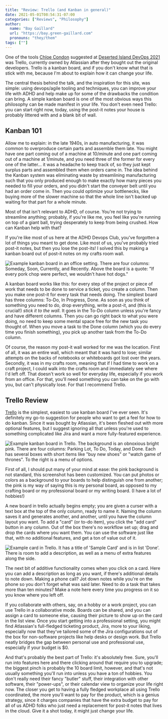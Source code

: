 ```yaml
---
title: "Review: Trello (and Kanban in general)"
date: 2021-05-01T08:54:31-07:00
categories: ["Reviews", "Philosophy"]
author:
  name: "Bay Gaillard"
  url: "https://bay.green-gaillard.com"
  pronouns: "they/them"
tags: [""]
---
```


One of the tools [Chloe Condon](https://twitter.com/ChloeCondon) suggested at [Deserted Island DevOps 2021](https://desertedisland.club/) was Trello,
 currently owned by Atlassian after they bought out the original developers.
 Trello is a kanban board, and if you don't know what that is stick with me, because I'm about to explain how it can change your life.

<!--more-->

The central thesis behind the talk, and the inspiration for this site, was simple:
 using devops/agile tooling and techniques, you can improve your life with ADHD and help make up for some of the drawbacks the condition can bring.
 A simple kanban board is one of the most obvious ways this philosophy can be made manifest in your life.
 You don't even need Trello: you can start right now, today, using the post-it notes your house is probably littered with and a blank bit of wall.

## Kanban 101

Allow me to explain: in the late 1940s, in auto manufacturing, it was common to overproduce certain parts and assemble them late.
 You might have one part coming out of a machine at 10/minute and one part coming out of a machine at 1/minute, and you need three of the former for every one of the latter...
 it was a headache to keep track of, so they just kept surplus parts and assembled them when orders came in.
 The idea behind the Kanban system was eliminating waste by streamlining manufacturing such that you only produced enough to make exactly how many pieces you needed to fill your orders, and you didn't start the conveyer belt until you had an order come in.
 Then you could optimize your bottlenecks, like buying more of the slower machine so that the whole line isn't backed up waiting for that part for a whole minute.

Most of that isn't relevant to ADHD, of course.
 You're not trying to streamline anything;
 probably, if you're like me, you feel like you're running on top of a giant ball, trying desperately to keep from being crushed.
 How can Kanban help with that?

If you're like most of us here at the ADHD Devops Club, you've forgotten a lot of things you meant to get done.
 Like most of us, you've probably tried post-it notes, but then you lose the post-its!
 I solved this by making a kanban board out of post-it notes on my crafts room wall.

![Example kanban board in an office setting. There are four columns: Someday, Soon, Currently, and Recently. Above the board is a quote: "If every pork chop were perfect, we wouldn't have hot dogs."](/images/kanban1.png)

A kanban board works like this:
 for every step of the project or piece of work that needs to be done to service a ticket, you create a column.
 Then you make one post-it for every task that needs doing.
 The simplest board has three columns: To-Do, In Progress, Done.
 As soon as you think of something you need to do, drop everything, write a post-it, and (this is crucial!) _stick it to the wall_.
 It goes in the To-Do column unless you're fancy and have different columns.
 Then you can go right back to what you were doing, no need to keep some mental space free for the new task you thought of.
 When you move a task to the Done column (which you do every time you finish something), you pick up another task from the To-Do column.

Of course, the reason my post-it wall worked for me was the location.
 First of all, it was an entire wall, which meant that it was hard to lose;
 similar attempts on the backs of notebooks or whiteboards got lost over the years.
 Secondly, it was in my crafts room, meaning that if I had time to work on a craft project, I could walk into the crafts room and immediately see where I'd left off.
 That doesn't work so well for everyday life, especially if you work from an office.
 For that, you'll need something you can take on the go with you, but can't physically lose.
 For that I recommend Trello.

## Trello Review

[Trello](https://trello.com/) is the simplest, easiest to use kanban board I've ever seen.
 It's definitely my go-to suggestion for people who want to get a feel for how to do kanban.
 Since it was bought by Atlassian, it's been fleshed out with more optional features, but I suggest ignoring all that unless you're used to something complicated like Jira and want a more fully-featured experience.

![Example kanban board in Trello. The background is an obnoxious bright pink. There are four columns: Parking Lot, To Do, Today, and Done. Each has several boxes with short items like "buy new shoes" or "watch game of thrones". To the right is a menu of options.](/images/trello.png)

First of all, I should put many of your mind at ease:
 the pink background is not standard, this screenshot has been customized.
 You can put photos or colors as a background to your boards to help distinguish one from another;
 the pink is my way of saying this is my personal board, as opposed to my crafting board or my professional board or my writing board.
 (I have a lot of hobbies!)

A new board in trello actually begins empty;
 you are given a curser with a text box at the top of the only column, ready to name it.
 Naming the column saves it and generates another, and another, until you have the column layout you want.
 To add a "card" (or to-do item), you click the "add card" button in any column.
 Out of the box there's no workflow set up; drag and drop the cards where you want them.
 You can use the software just like that, with no additional features, and get a ton of value out of it.

![Example card in Trello. It has a title of 'Sample Card' and is in list 'Done'. There is room to add a description, as well as a menu of extra features along the side.](/images/trello2.png)

The next bit of additive functionality comes when you click on a card.
 Here you can add a description as long as you want, if there's additional details to note down.
 Making a phone call?
 Jot down notes while you're on the phone so you don't forget what was said later.
 Need to do a task that takes more than ten minutes?
 Make a note here every time you progress on it so you know where you left off.

If you collaborate with others, say, on a hobby or a work project, you can use Trello in a collaborative mode.
 Boards can be shared, and you can assign a card to someone else, causing their picture to show up on the card in the list view.
 Once you start getting into a professional setting, you might find Atlassian's full-fledged ticketing product, Jira, more to your liking, especially now that they've tailored some of the Jira configurations out of the box for non-software projects like help desks or design work.
 But Trello neatly bridges the gap between personal use and professional use, especially if your budget is $0.

And that's probably the best part of Trello:
 it's absolutely free.
 Sure, you'll run into features here and there clicking around that require you to upgrade;
 the biggest pinch is probably the 10 board limit, however, and that's not usually something you'll run into unless you have a ton of hobbies.
 You don't really need their fancy "butler" stuff, their integration with other software, their "power-ups", or their calendar view to organize your life right now.
 The closer you get to having a fully fledged workplace all using Trello coordinated, the more you'll want to pay for the product, which is a genius strategy, since it charges companies that have the extra budget to pay for all of us ADHD folks who just need a replacement for post-it notes that lives in the cloud. Give it a shot today, it might just change your life.
